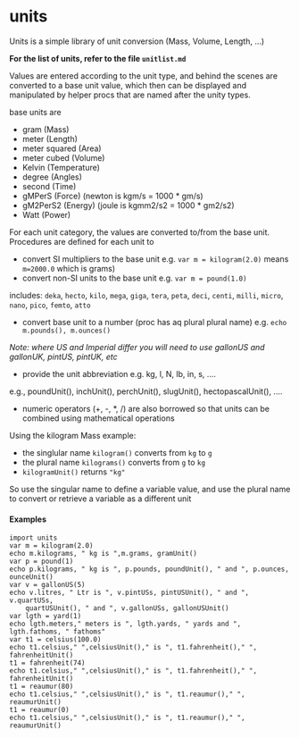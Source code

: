 # units
Units is a simple library of unit conversion (Mass, Volume, Length, ...)

**For the list of units, refer to the file `unitlist.md`**

Values are entered according to the unit type, and behind the scenes
are converted to a base unit value, which then can be displayed and 
manipulated by helper procs that are named after the unity types.

base units are 
- gram (Mass)
- meter (Length)
- meter squared (Area)
- meter cubed (Volume)
- Kelvin (Temperature)
- degree (Angles)
- second (Time)
- gMPerS (Force) (newton is kgm/s = 1000 * gm/s)
- gM2PerS2 (Energy) (joule is kgmm2/s2 = 1000 * gm2/s2)
- Watt (Power)

For each unit category, the values are converted to/from the base unit.
Procedures are defined for each unit to 
- convert SI multipliers to the base unit  e.g. ``var m = kilogram(2.0)``  means ``m=2000.0`` which is grams)
- convert non-SI units to the base unit  e.g. ``var m = pound(1.0)``

 includes: ``deka``, ``hecto``, ``kilo``, ``mega``, ``giga``, ``tera``, ``peta``, ``deci``, ``centi``, ``milli``, ``micro``, ``nano``, ``pico``, ``femto``, ``atto``
- convert base unit to a number (proc has aq plural plural name) e.g.  ``echo m.pounds(), m.ounces()``

 *Note: where US and Imperial differ you will need to use gallonUS and gallonUK, pintUS, pintUK, etc*
- provide the unit abbreviation  e.g.  kg, l, N, lb, in, s, .... 

 e.g., poundUnit(), inchUnit(), perchUnit(), slugUnit(), hectopascalUnit(), ....
- numeric operators (+, -, \*, /) are also borrowed so that units can be combined using mathematical operations

Using the kilogram Mass example:
- the singlular name ``kilogram()`` converts from ``kg`` to ``g``
- the plural name ``kilograms()`` converts from ``g`` to ``kg``
- ``kilogramUnit()`` returns ``"kg"``

So use the singular name to define a variable value, and use the plural name
to convert or retrieve a variable as a different unit

#### Examples
```
import units
var m = kilogram(2.0)
echo m.kilograms, " kg is ",m.grams, gramUnit()
var p = pound(1)
echo p.kilograms, " kg is ", p.pounds, poundUnit(), " and ", p.ounces, ounceUnit()
var v = gallonUS(5)
echo v.litres, " Ltr is ", v.pintUSs, pintUSUnit(), " and ", v.quartUSs,
    quartUSUnit(), " and ", v.gallonUSs, gallonUSUnit()
var lgth = yard(1)
echo lgth.meters," meters is ", lgth.yards, " yards and ", lgth.fathoms, " fathoms"
var t1 = celsius(100.0)
echo t1.celsius," ",celsiusUnit()," is ", t1.fahrenheit()," ", fahrenheitUnit()
t1 = fahrenheit(74)
echo t1.celsius," ",celsiusUnit()," is ", t1.fahrenheit()," ", fahrenheitUnit()
t1 = reaumur(80)
echo t1.celsius," ",celsiusUnit()," is ", t1.reaumur()," ", reaumurUnit()
t1 = reaumur(0)
echo t1.celsius," ",celsiusUnit()," is ", t1.reaumur()," ", reaumurUnit()
```

